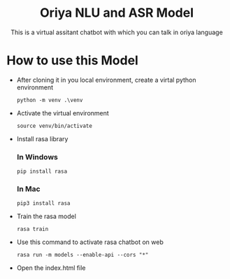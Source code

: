 <h1 align="center">Oriya NLU and ASR Model</h1>
<p align="center"> This is a virtual assitant chatbot with which you can talk in oriya language </p>

# How to use this Model
- After cloning it in you local environment, create a virtal python environment
  ```
  python -m venv .\venv
  ```
- Activate the virtual environment
  ```
  source venv/bin/activate
  ```
- Install rasa library
  ### In Windows
  ```
  pip install rasa
  ```
  ### In Mac
  ```
  pip3 install rasa
  ```
- Train the rasa model
  ```
  rasa train
  ```
- Use this command to activate rasa chatbot on web
  ```
  rasa run -m models --enable-api --cors "*"
  ```
- Open the index.html file
